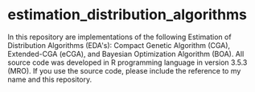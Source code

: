 # estimation_distribution_algorithms
In this repository are implementations of the following Estimation of Distribution Algorithms (EDA's): Compact Genetic Algorithm (CGA), Extended-CGA (eCGA), and Bayesian Optimization Algorithm (BOA). All source code was developed in R programming language in version 3.5.3 (MRO). If you use the source code, please include the reference to my name and this repository.
